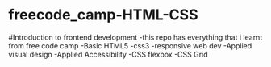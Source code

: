 # freecode_camp-HTML-CSS
#Introduction to frontend development
-this repo has everything that i learnt from free code camp
-Basic HTML5
-css3
-responsive web dev
-Applied visual design
-Applied Accessibility
-CSS flexbox
-CSS Grid
